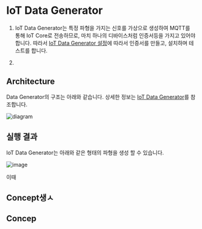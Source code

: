 # IoT Data Generator

1) IoT Data Generator는 특정 파형을 가지는 신호를 가상으로 생성하여 MQTT를 통해 IoT Core로 전송하므로, 마치 하나의 디바이스처럼 인증서등을 가지고 있어야 합니다. 따라서 [IoT Data Generator 설정](https://github.com/kyopark2014/iot-data-generator/blob/main/setup.md)에 따라서 인증서를 만들고, 설치하며 테스트를 합니다.

2) 

## Architecture

Data Generator의 구조는 아래와 같습니다. 상세한 정보는 [IoT Data Generator](https://github.com/kyopark2014/iot-data-generator/tree/main/data-generator)를 참조합니다. 

![diagram](https://user-images.githubusercontent.com/52392004/177172997-d6af2ba4-641b-4999-9af7-bbf47ad56093.png)

## 실행 결과

IoT Data Generator는 아래와 같은 형태의 파형을 생성 할 수 있습니다.

![image](https://user-images.githubusercontent.com/52392004/178292917-c422e580-7331-47bb-9b46-4b42e0301ab1.png)

이때 
## Concept생ㅅ
## Concep

